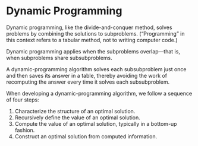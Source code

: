 # Dynamic Programming

Dynamic programming, like the divide-and-conquer method, solves problems by
combining the solutions to subproblems. (“Programming” in this context refers
to a tabular method, not to writing computer code.)

Dynamic programming applies when the subproblems overlap—that is, when subproblems share subsubproblems.

A dynamic-programming algorithm solves each
subsubproblem just once and then saves its answer in a table, thereby avoiding the
work of recomputing the answer every time it solves each subsubproblem.

When developing a dynamic-programming algorithm, we follow a sequence of
four steps:

1. Characterize the structure of an optimal solution.
2. Recursively define the value of an optimal solution.
3. Compute the value of an optimal solution, typically in a bottom-up fashion.
4. Construct an optimal solution from computed information.